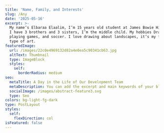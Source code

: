 ```yaml
---
title: 'Name, Family, and Interests'
slug: /Any
date: '2025-05-16'
excerpt: >-
  My name’s Elbaraa Elaalim, I’m 15 years old student at James Bowie Highschool.
  I have 3 brothers and 3 sisters, I’m the middle child. My hobbies Drawing,
  playing games, and soccer. I love drawing about landscapes, it’s my favorite
  type of art.
featuredImage:
  url: /images/22c0e4969132d82a4e0ea5c90341cb63.jpg
  altText: Thumbnail
  type: ImageBlock
  styles:
    self:
      borderRadius: medium
seo:
  metaTitle: A Day in the Life of Our Development Team
  metaDescription: You can add the excerpt and main keywords of your blog post here.
  socialImage: /images/abstract-feature3.svg
  type: Seo
colors: bg-light-fg-dark
type: PostLayout
styles:
  self:
    flexDirection: col
isFeatured: false
---
```

